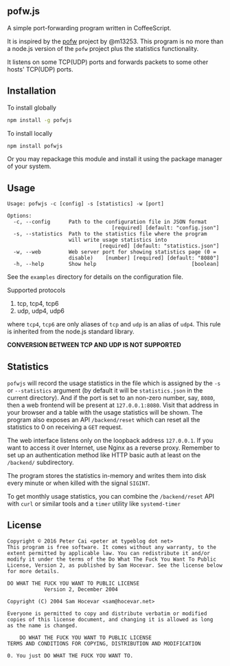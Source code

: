 pofw.js
---

A simple port-forwarding program written in CoffeeScript.

It is inspired by the [pofw](https://github.com/m13253/pofw) project by @m13253. This program is no more than a node.js version of the `pofw` project plus the statistics functionality.

It listens on some TCP(UDP) ports and forwards packets to some other hosts' TCP(UDP) ports.

Installation
---

To install globally

```bash
npm install -g pofwjs
```

To install locally

```bash
npm install pofwjs
```

Or you may repackage this module and install it using the package manager of your system.

Usage
---

```
Usage: pofwjs -c [config] -s [statistics] -w [port]

Options:
  -c, --config      Path to the configuration file in JSON format
                                  [required] [default: "config.json"]
  -s, --statistics  Path to the statistics file where the program
                    will write usage statistics into
                              [required] [default: "statistics.json"]
  -w, --web         Web server port for showing statistics page (0 =
                    disable)    [number] [required] [default: "8080"]
  -h, --help        Show help                               [boolean]
```

See the `examples` directory for details on the configuration file.

Supported protocols

1. tcp, tcp4, tcp6
2. udp, udp4, udp6

where `tcp4`, `tcp6` are only aliases of `tcp` and `udp` is an alias of `udp4`. This rule is inherited from the node.js standard library.

__CONVERSION BETWEEN TCP AND UDP IS NOT SUPPORTED__

Statistics
---

`pofwjs` will record the usage statistics in the file which is assigned by the `-s` or `--statistics` argument (by default it will be `statistics.json` in the current directory). And if the port is set to an non-zero number, say, `8080`, then a web frontend will be present at `127.0.0.1:8080`. Visit that address in your browser and a table with the usage statistics will be shown. The program also exposes an API `/backend/reset` which can reset all the statistics to 0 on receiving a `GET` request.

The web interface listens only on the loopback address `127.0.0.1`. If you want to access it over Internet, use Nginx as a reverse proxy. Remember to set up an authentication method like HTTP basic auth at least on the `/backend/` subdirectory.

The program stores the statistics in-memory and writes them into disk every minute or when killed with the signal `SIGINT`.

To get monthly usage statistics, you can combine the `/backend/reset` API with `curl` or similar tools and a `timer` utility like `systemd-timer`

License
---

```
Copyright © 2016 Peter Cai <peter at typeblog dot net>
This program is free software. It comes without any warranty, to the
extent permitted by applicable law. You can redistribute it and/or
modify it under the terms of the Do What The Fuck You Want To Public
License, Version 2, as published by Sam Hocevar. See the license below
for more details.
```

```
DO WHAT THE FUCK YOU WANT TO PUBLIC LICENSE
            Version 2, December 2004

Copyright (C) 2004 Sam Hocevar <sam@hocevar.net>

Everyone is permitted to copy and distribute verbatim or modified
copies of this license document, and changing it is allowed as long
as the name is changed.

    DO WHAT THE FUCK YOU WANT TO PUBLIC LICENSE
TERMS AND CONDITIONS FOR COPYING, DISTRIBUTION AND MODIFICATION

0. You just DO WHAT THE FUCK YOU WANT TO.
```
